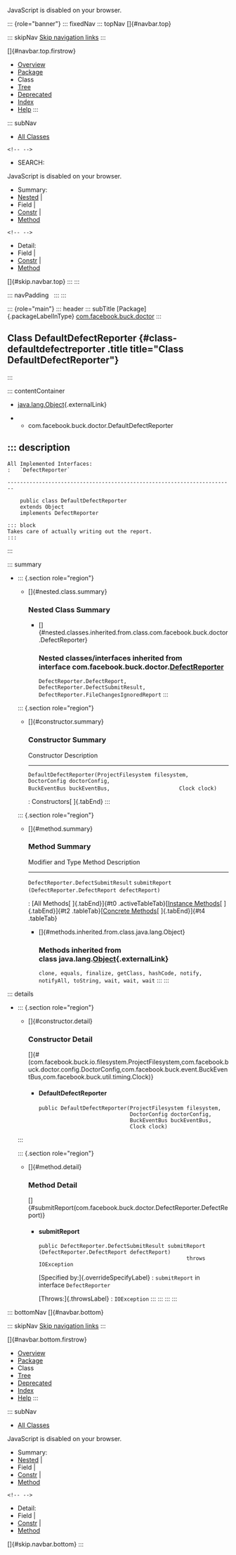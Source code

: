 <div>

JavaScript is disabled on your browser.

</div>

::: {role="banner"}
::: fixedNav
::: topNav
[]{#navbar.top}

::: skipNav
[Skip navigation links](#skip.navbar.top "Skip navigation links")
:::

[]{#navbar.top.firstrow}

-   [Overview](../../../../index.html)
-   [Package](package-summary.html)
-   Class
-   [Tree](package-tree.html)
-   [Deprecated](../../../../deprecated-list.html)
-   [Index](../../../../index-all.html)
-   [Help](../../../../help-doc.html)
:::

::: subNav
-   [All Classes](../../../../allclasses.html)

```{=html}
<!-- -->
```
-   SEARCH:

<div>

<div>

JavaScript is disabled on your browser.

</div>

</div>

<div>

-   Summary: 
-   [Nested](#nested.class.summary) \| 
-   Field \| 
-   [Constr](#constructor.summary) \| 
-   [Method](#method.summary)

```{=html}
<!-- -->
```
-   Detail: 
-   Field \| 
-   [Constr](#constructor.detail) \| 
-   [Method](#method.detail)

</div>

[]{#skip.navbar.top}
:::
:::

::: navPadding
 
:::
:::

::: {role="main"}
::: header
::: subTitle
[Package]{.packageLabelInType} [com.facebook.buck.doctor](package-summary.html)
:::

## Class DefaultDefectReporter {#class-defaultdefectreporter .title title="Class DefaultDefectReporter"}
:::

::: contentContainer
-   [java.lang.Object](http://docs.oracle.com/javase/7/docs/api/java/lang/Object.html?is-external=true "class or interface in java.lang"){.externalLink}

-   -   com.facebook.buck.doctor.DefaultDefectReporter

::: description
-   

    All Implemented Interfaces:
    :   `DefectReporter`

    ------------------------------------------------------------------------

        public class DefaultDefectReporter
        extends Object
        implements DefectReporter

    ::: block
    Takes care of actually writing out the report.
    :::
:::

::: summary
-   ::: {.section role="region"}
    -   []{#nested.class.summary}

        ### Nested Class Summary

        -   []{#nested.classes.inherited.from.class.com.facebook.buck.doctor.DefectReporter}

            ### Nested classes/interfaces inherited from interface com.facebook.buck.doctor.[DefectReporter](DefectReporter.html "interface in com.facebook.buck.doctor")

            `DefectReporter.DefectReport, DefectReporter.DefectSubmitResult, DefectReporter.FileChangesIgnoredReport`
    :::

    ::: {.section role="region"}
    -   []{#constructor.summary}

        ### Constructor Summary

          Constructor                                                                                                                                                                               Description
          ----------------------------------------------------------------------------------------------------------------------------------------------------------------------------------------- -------------
          `DefaultDefectReporter​(ProjectFilesystem filesystem,                      DoctorConfig doctorConfig,                      BuckEventBus buckEventBus,                      Clock clock)`    

          : Constructors[ ]{.tabEnd}
    :::

    ::: {.section role="region"}
    -   []{#method.summary}

        ### Method Summary

          Modifier and Type                     Method                                                     Description
          ------------------------------------- ---------------------------------------------------------- -------------
          `DefectReporter.DefectSubmitResult`   `submitReport​(DefectReporter.DefectReport defectReport)`    

          : [All Methods[ ]{.tabEnd}]{#t0 .activeTableTab}[[Instance
          Methods](javascript:show(2);)[ ]{.tabEnd}]{#t2
          .tableTab}[[Concrete
          Methods](javascript:show(8);)[ ]{.tabEnd}]{#t4 .tableTab}

        -   []{#methods.inherited.from.class.java.lang.Object}

            ### Methods inherited from class java.lang.[Object](http://docs.oracle.com/javase/7/docs/api/java/lang/Object.html?is-external=true "class or interface in java.lang"){.externalLink}

            `clone, equals, finalize, getClass, hashCode, notify, notifyAll, toString, wait, wait, wait`
    :::
:::

::: details
-   ::: {.section role="region"}
    -   []{#constructor.detail}

        ### Constructor Detail

        []{#<init>(com.facebook.buck.io.filesystem.ProjectFilesystem,com.facebook.buck.doctor.config.DoctorConfig,com.facebook.buck.event.BuckEventBus,com.facebook.buck.util.timing.Clock)}

        -   #### DefaultDefectReporter

                public DefaultDefectReporter​(ProjectFilesystem filesystem,
                                             DoctorConfig doctorConfig,
                                             BuckEventBus buckEventBus,
                                             Clock clock)
    :::

    ::: {.section role="region"}
    -   []{#method.detail}

        ### Method Detail

        []{#submitReport(com.facebook.buck.doctor.DefectReporter.DefectReport)}

        -   #### submitReport

            ``` methodSignature
            public DefectReporter.DefectSubmitResult submitReport​(DefectReporter.DefectReport defectReport)
                                                           throws IOException
            ```

            [Specified by:]{.overrideSpecifyLabel}
            :   `submitReport` in interface `DefectReporter`

            [Throws:]{.throwsLabel}
            :   `IOException`
    :::
:::
:::
:::

::: bottomNav
[]{#navbar.bottom}

::: skipNav
[Skip navigation links](#skip.navbar.bottom "Skip navigation links")
:::

[]{#navbar.bottom.firstrow}

-   [Overview](../../../../index.html)
-   [Package](package-summary.html)
-   Class
-   [Tree](package-tree.html)
-   [Deprecated](../../../../deprecated-list.html)
-   [Index](../../../../index-all.html)
-   [Help](../../../../help-doc.html)
:::

::: subNav
-   [All Classes](../../../../allclasses.html)

<div>

<div>

JavaScript is disabled on your browser.

</div>

</div>

<div>

-   Summary: 
-   [Nested](#nested.class.summary) \| 
-   Field \| 
-   [Constr](#constructor.summary) \| 
-   [Method](#method.summary)

```{=html}
<!-- -->
```
-   Detail: 
-   Field \| 
-   [Constr](#constructor.detail) \| 
-   [Method](#method.detail)

</div>

[]{#skip.navbar.bottom}
:::
